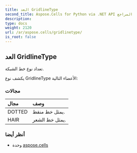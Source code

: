 ```yaml
---
title: العد GridlineType
second_title: Aspose.Cells for Python via .NET API المراجع
description:
type: docs
weight: 2120
url: /ar/aspose.cells/gridlinetype/
is_root: false
---
```

##  العد GridlineType
تعداد نوع خط الشبكة.



يكشف نوع GridlineType الأعضاء التالية:

###  مجالات
| مجال| وصف|
| :- | :- |
| DOTTED | يمثل خط منقط.|
| HAIR | يمثل خط الشعر.|



###  أنظر أيضا
* وحدة [aspose.cells](..)

